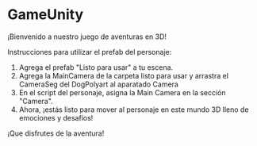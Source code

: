 # GameUnity
 
¡Bienvenido a nuestro juego de aventuras en 3D!

Instrucciones para utilizar el prefab del personaje:

1. Agrega el prefab "Listo para usar" a tu escena.
2. Agrega la MainCamera de la carpeta listo para usar y arrastra el CameraSeg del DogPolyart al aparatado Camera
3. En el script del personaje, asigna la Main Camera en la sección "Camera".
4. Ahora, ¡estás listo para mover al personaje en este mundo 3D lleno de emociones y desafíos!

¡Que disfrutes de la aventura!